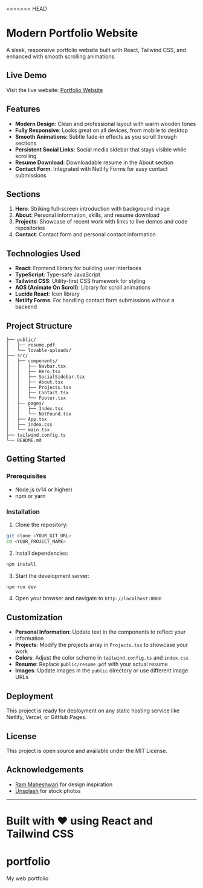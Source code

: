 <<<<<<< HEAD

# Modern Portfolio Website

A sleek, responsive portfolio website built with React, Tailwind CSS, and enhanced with smooth scrolling animations.

## Live Demo

Visit the live website: [Portfolio Website](https://oscar-arthur.netlify.app/)

## Features

- **Modern Design**: Clean and professional layout with warm wooden tones
- **Fully Responsive**: Looks great on all devices, from mobile to desktop
- **Smooth Animations**: Subtle fade-in effects as you scroll through sections
- **Persistent Social Links**: Social media sidebar that stays visible while scrolling
- **Resume Download**: Downloadable resume in the About section
- **Contact Form**: Integrated with Netlify Forms for easy contact submissions

## Sections

1. **Hero**: Striking full-screen introduction with background image
2. **About**: Personal information, skills, and resume download
3. **Projects**: Showcase of recent work with links to live demos and code repositories
4. **Contact**: Contact form and personal contact information

## Technologies Used

- **React**: Frontend library for building user interfaces
- **TypeScript**: Type-safe JavaScript
- **Tailwind CSS**: Utility-first CSS framework for styling
- **AOS (Animate On Scroll)**: Library for scroll animations
- **Lucide React**: Icon library
- **Netlify Forms**: For handling contact form submissions without a backend

## Project Structure

```
├── public/
│   ├── resume.pdf
│   └── lovable-uploads/
├── src/
│   ├── components/
│   │   ├── Navbar.tsx
│   │   ├── Hero.tsx
│   │   ├── SocialSidebar.tsx
│   │   ├── About.tsx
│   │   ├── Projects.tsx
│   │   ├── Contact.tsx
│   │   └── Footer.tsx
│   ├── pages/
│   │   ├── Index.tsx
│   │   └── NotFound.tsx
│   ├── App.tsx
│   ├── index.css
│   └── main.tsx
├── tailwind.config.ts
└── README.md
```

## Getting Started

### Prerequisites

- Node.js (v14 or higher)
- npm or yarn

### Installation

1. Clone the repository:
```sh
git clone <YOUR_GIT_URL>
cd <YOUR_PROJECT_NAME>
```

2. Install dependencies:
```sh
npm install
```

3. Start the development server:
```sh
npm run dev
```

4. Open your browser and navigate to `http://localhost:8080`

## Customization

- **Personal Information**: Update text in the components to reflect your information
- **Projects**: Modify the projects array in `Projects.tsx` to showcase your work
- **Colors**: Adjust the color scheme in `tailwind.config.ts` and `index.css`
- **Resume**: Replace `public/resume.pdf` with your actual resume
- **Images**: Update images in the `public` directory or use different image URLs

## Deployment

This project is ready for deployment on any static hosting service like Netlify, Vercel, or GitHub Pages.

## License

This project is open source and available under the MIT License.

## Acknowledgements

- [Ram Maheshwari](https://rammaheshwari.com/) for design inspiration
- [Unsplash](https://unsplash.com/) for stock photos


---

Built with ❤️ using React and Tailwind CSS
=======
# portfolio
My web portfolio

